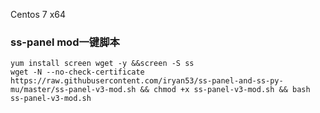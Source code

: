 Centos 7 x64

### ss-panel mod一键脚本
```
yum install screen wget -y &&screen -S ss 
wget -N --no-check-certificate https://raw.githubusercontent.com/iryan53/ss-panel-and-ss-py-mu/master/ss-panel-v3-mod.sh && chmod +x ss-panel-v3-mod.sh && bash ss-panel-v3-mod.sh

```
